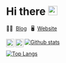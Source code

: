# Hi there <img src="https://media.giphy.com/media/hvRJCLFzcasrR4ia7z/giphy.gif" width="25px">

✍🏻 &nbsp;[Blog](https://blog.arshtsingh.vercel.app)&nbsp;&nbsp; 🖥 &nbsp;[Website](https://arshtsingh.github.io/arshville/)&nbsp;&nbsp;

<a href="https://twitter.com/__arshville__">
  <img align="left" alt="arsh | Twitter" width="22px" src="https://raw.githubusercontent.com/peterthehan/peterthehan/master/assets/twitter.svg" />
</a>
<a href="https://www.linkedin.com/in/arsh-singh-8801841b1/">
  <img align="left" alt="Abhishek's LinkedIN" width="22px" src="https://raw.githubusercontent.com/peterthehan/peterthehan/master/assets/linkedin.svg" />
</a>

[![Github stats](https://github-readme-stats.vercel.app/api?username=arshtsingh)](https://github.com/anuraghazra/github-readme-stats)

[![Top Langs](https://github-readme-stats.vercel.app/api/top-langs/?username=arshtsingh&hide=shell,vue&layout=compact)](https://github.com/anuraghazra/github-readme-stats)
<!--
**arshtsingh/arshtsingh** is a ✨ _special_ ✨ repository because its `README.md` (this file) appears on your GitHub profile.

Here are some ideas to get you started:

- 🔭 I’m currently working on ...
- 🌱 I’m currently learning ...
- 👯 I’m looking to collaborate on ...
- 🤔 I’m looking for help with ...
- 💬 Ask me about ...
- 📫 How to reach me: ...
- 😄 Pronouns: ...
- ⚡ Fun fact: ...
-->
